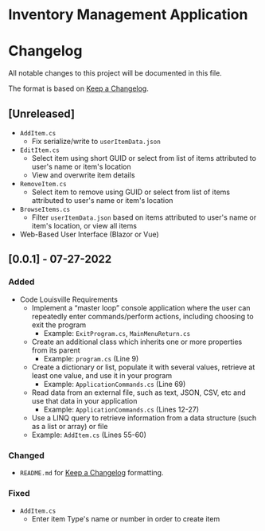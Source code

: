 # Inventory Management Application


# Changelog 
All notable changes to this project will be documented in this file.

The format is based on [Keep a Changelog](https://keepachangelog.com/en/1.0.0/).

## [Unreleased]
- `AddItem.cs`
  - Fix serialize/write to `userItemData.json`
- `EditItem.cs`
  - Select item using short GUID or select from list of items attributed to user's name or item's location
  - View and overwrite item details
- `RemoveItem.cs`
  - Select item to remove using GUID or select from list of items attributed to user's name or item's location
- `BrowseItems.cs`
  - Filter `userItemData.json` based on items attributed to user's name or item's location, or view all items
- Web-Based User Interface (Blazor or Vue)


## [0.0.1] - 07-27-2022
### Added
- Code Louisville Requirements
  - Implement a “master loop” console application where the user can repeatedly enter commands/perform actions, including choosing to exit the program
    - Example: `ExitProgram.cs`, `MainMenuReturn.cs`
  - Create an additional class which inherits one or more properties from its parent
    - Example: `program.cs` (Line 9)
  - Create a dictionary or list, populate it with several values, retrieve at least one value, and use it in your program
    - Example: `ApplicationCommands.cs` (Line 69)
  - Read data from an external file, such as text, JSON, CSV, etc and use that data in your application
    - Example: `ApplicationCommands.cs` (Lines 12-27)  
  - Use a LINQ query to retrieve information from a data structure (such as a list or array) or file
   - Example: `AddItem.cs` (Lines 55-60)

### Changed
- `README.md` for [Keep a Changelog](https://keepachangelog.com/en/1.0.0/) formatting.

### Fixed
- `AddItem.cs`
  - Enter item Type's name or number in order to create item
